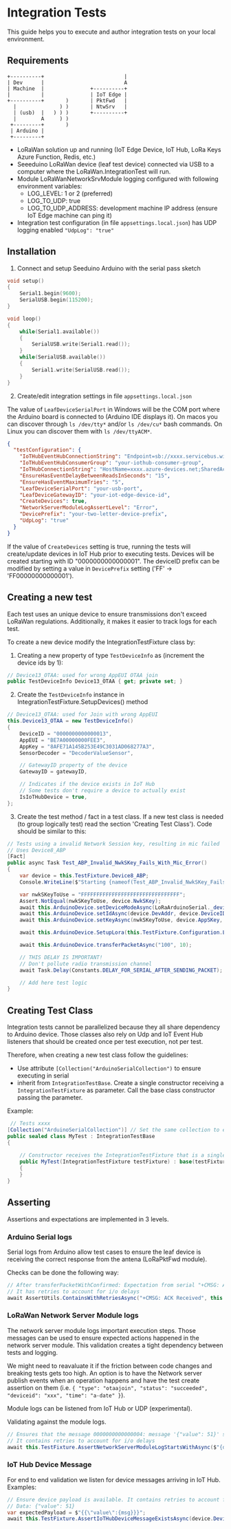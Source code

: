 # Integration Tests

This guide helps you to execute and author integration tests on your local environment.

## Requirements


```ascii
+----------+                          |
| Dev      |                          A
| Machine  |               +----------+
|          |               | IoT Edge |
+----------+       )       | PktFwd   |
  |              ) )       | NtwSrv   |
  | (usb)  |   ) ) )       +----------+
  |        A     ) )
 +---------+       )
 | Arduino |
 +---------+
```

* LoRaWan solution up and running (IoT Edge Device, IoT Hub, LoRa Keys Azure Function, Redis, etc.)
* Seeeduino LoRaWan device (leaf test device) connected via USB to a computer where the LoRaWan.IntegrationTest will run.
* Module LoRaWanNetworkSrvModule logging configured with following environment variables:
  * LOG_LEVEL: 1 or 2 (preferred)
  * LOG_TO_UDP: true
  * LOG_TO_UDP_ADDRESS: development machine IP address (ensure IoT Edge machine can ping it)
* Integration test configuration (in file `appsettings.local.json`) has UDP logging enabled `"UdpLog": "true"`

## Installation

1. Connect and setup Seeduino Arduino with the serial pass sketch

```c
void setup()
{
    Serial1.begin(9600);
    SerialUSB.begin(115200);
}

void loop()
{
    while(Serial1.available())
    {
        SerialUSB.write(Serial1.read());
    }
    while(SerialUSB.available())
    {
        Serial1.write(SerialUSB.read());
    }
}
```

2. Create/edit integration settings in file `appsettings.local.json`

The value of `LeafDeviceSerialPort` in Windows will be the COM port where the Arduino board is connected to (Arduino IDE displays it). On macos you can discover through `ls /dev/tty*` and/or `ls /dev/cu*` bash commands. On Linux you can discover them with `ls /dev/ttyACM*`. 

```json
{
  "testConfiguration": {
    "IoTHubEventHubConnectionString": "Endpoint=sb://xxxx.servicebus.windows.net/;SharedAccessKeyName=iothubowner;SharedAccessKey=xxx;EntityPath=xxxxx",
    "IoTHubEventHubConsumerGroup": "your-iothub-consumer-group",
    "IoTHubConnectionString": "HostName=xxxx.azure-devices.net;SharedAccessKeyName=iothubowner;SharedAccessKey=xxx",
    "EnsureHasEventDelayBetweenReadsInSeconds": "15",
    "EnsureHasEventMaximumTries": "5",
    "LeafDeviceSerialPort": "your-usb-port",
    "LeafDeviceGatewayID": "your-iot-edge-device-id",
    "CreateDevices": true,
    "NetworkServerModuleLogAssertLevel": "Error",
    "DevicePrefix": "your-two-letter-device-prefix",
    "UdpLog": "true"
  }
}
```

If the value of `CreateDevices` setting is true, running the tests will create/update devices in IoT Hub prior to executing tests. Devices will be created starting with ID "0000000000000001". The deviceID prefix can be modified by setting a value in `DevicePrefix` setting ('FF' &rarr; 'FF00000000000001').

## Creating a new test

Each test uses an unique device to ensure transmissions don't exceed LoRaWan regulations. Additionally, it makes it easier to track logs for each test.

To create a new device modify the IntegrationTestFixture class by:

1. Creating a new property of type `TestDeviceInfo` as (increment the device ids by 1):

```c#
// Device13_OTAA: used for wrong AppEUI OTAA join
public TestDeviceInfo Device13_OTAA { get; private set; }
```

2. Create the `TestDeviceInfo` instance in IntegrationTestFixture.SetupDevices() method

```c#
// Device13_OTAA: used for Join with wrong AppEUI
this.Device13_OTAA = new TestDeviceInfo()
{
    DeviceID = "0000000000000013",
    AppEUI = "BE7A00000000FEE3",
    AppKey = "8AFE71A145B253E49C3031AD068277A3",
    SensorDecoder = "DecoderValueSensor",

    // GatewayID property of the device
    GatewayID = gatewayID,

    // Indicates if the device exists in IoT Hub
    // Some tests don't require a device to actually exist
    IsIoTHubDevice = true,
};
```

3. Create the test method / fact in a test class. If a new test class is needed (to group logically test) read the section 'Creating Test Class'). Code should be similar to this:

```c#
// Tests using a invalid Network Session key, resulting in mic failed
// Uses Device8_ABP
[Fact]
public async Task Test_ABP_Invalid_NwkSKey_Fails_With_Mic_Error()
{
    var device = this.TestFixture.Device8_ABP;
    Console.WriteLine($"Starting {nameof(Test_ABP_Invalid_NwkSKey_Fails_With_Mic_Error)} using device {device.DeviceID}");

    var nwkSKeyToUse = "FFFFFFFFFFFFFFFFFFFFFFFFFFFFFFFF";
    Assert.NotEqual(nwkSKeyToUse, device.NwkSKey);
    await this.ArduinoDevice.setDeviceModeAsync(LoRaArduinoSerial._device_mode_t.LWABP);
    await this.ArduinoDevice.setIdAsync(device.DevAddr, device.DeviceID, null);
    await this.ArduinoDevice.setKeyAsync(nwkSKeyToUse, device.AppSKey, null);

    await this.ArduinoDevice.SetupLora(this.TestFixture.Configuration.LoraRegion);

    await this.ArduinoDevice.transferPacketAsync("100", 10);

    // THIS DELAY IS IMPORTANT!
    // Don't pollute radio transmission channel
    await Task.Delay(Constants.DELAY_FOR_SERIAL_AFTER_SENDING_PACKET);

    // Add here test logic
}
```

## Creating Test Class

Integration tests cannot be parallelized because they all share dependency to Arduino device. Those classes also rely on Udp and IoT Event Hub listeners that should be created once per test execution, not per test.

Therefore, when creating a new test class follow the guidelines:

* Use attribute `[Collection("ArduinoSerialCollection")` to ensure executing in serial
* inherit from `IntegrationTestBase`. Create a single constructor receiving a  `IntegrationTestFixture` as parameter. Call the base class constructor passing the parameter.

Example:

```c#
 // Tests xxxx
[Collection("ArduinoSerialCollection")] // Set the same collection to ensure execution in serial
public sealed class MyTest : IntegrationTestBase
{
    
    // Constructor receives the IntegrationTestFixture that is a singleton
    public MyTest(IntegrationTestFixture testFixture) : base(testFixture)
    {
    }
}
```

## Asserting

Assertions and expectations are implemented in 3 levels.

### Arduino Serial logs

Serial logs from Arduino allow test cases to ensure the leaf device is receiving the correct response from the antena (LoRaPktFwd module).

Checks can be done the following way:

```c#
// After transferPacketWithConfirmed: Expectation from serial "+CMSG: ACK Received"
// It has retries to account for i/o delays
await AssertUtils.ContainsWithRetriesAsync("+CMSG: ACK Received", this.ArduinoDevice.SerialLogs);
```

### LoRaWan Network Server Module logs

The network server module logs important execution steps. Those messages can be used to ensure expected actions happened in the network server module. This validation creates a tight dependency between tests and logging.

We might need to reavaluate it if the friction between code changes and breaking tests gets too high. An option is to have the Network server publish events when an operation happens and have the test create assertion on them (i.e. `{ "type": "otaajoin", "status": "succeeded", "deviceid": "xxx", "time": "a-date" }`).

Module logs can be listened from IoT Hub or UDP (experimental).

Validating against the module logs.

```c#
// Ensures that the message 0000000000000004: message '{"value": 51}' sent to hub is logged
// It contains retries to account for i/o delays
await this.TestFixture.AssertNetworkServerModuleLogStartsWithAsync($"{device.DeviceID}: message '{{\"value\":{msg}}}' sent to hub");

```

### IoT Hub Device Message

For end to end validation we listen for device messages arriving in IoT Hub. Examples:

```c#
// Ensure device payload is available. It contains retries to account for i/o delays
// Data: {"value": 51}
var expectedPayload = $"{{\"value\":{msg}}}";
await this.TestFixture.AssertIoTHubDeviceMessageExistsAsync(device.DeviceID, expectedPayload);
```